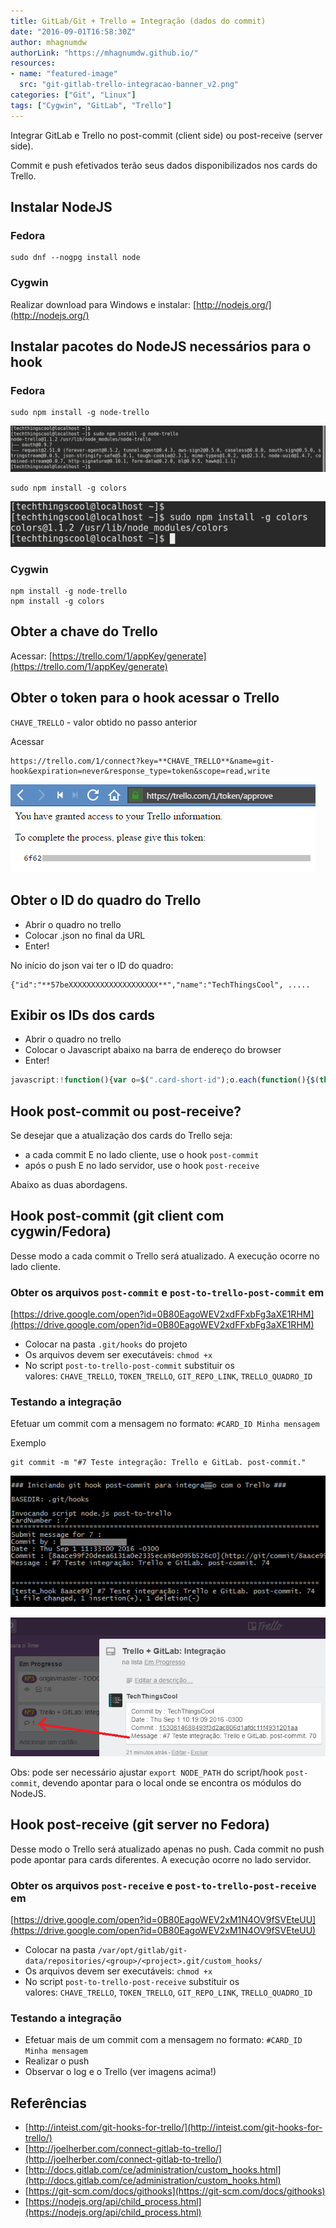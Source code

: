 ```yaml
---
title: GitLab/Git + Trello = Integração (dados do commit)
date: "2016-09-01T16:58:30Z"
author: mhagnumdw
authorLink: "https://mhagnumdw.github.io/"
resources:
- name: "featured-image"
  src: "git-gitlab-trello-integracao-banner_v2.png"
categories: ["Git", "Linux"]
tags: ["Cygwin", "GitLab", "Trello"]
---
```


Integrar GitLab e Trello no post-commit (client side) ou post-receive (server side).

<!--more-->

Commit e push efetivados terão seus dados disponibilizados nos cards do Trello.

## Instalar NodeJS

### Fedora

```shell
sudo dnf --nogpg install node
```

### Cygwin

Realizar download para Windows e instalar: [http://nodejs.org/](http://nodejs.org/)

## Instalar pacotes do NodeJS necessários para o hook

### Fedora

```shell
sudo npm install -g node-trello
```

![npm install node-trello](gitlabgit-trello-integracao-dados-do-commit-004.png)

```shell
sudo npm install -g colors
```

![npm install colors](gitlabgit-trello-integracao-dados-do-commit-005.png)

### Cygwin

```shell
npm install -g node-trello
npm install -g colors
```

## Obter a chave do Trello

Acessar: [https://trello.com/1/appKey/generate](https://trello.com/1/appKey/generate)

## Obter o token para o hook acessar o Trello

`CHAVE_TRELLO` - valor obtido no passo anterior

Acessar

```text
https://trello.com/1/connect?key=**CHAVE_TRELLO**&name=git-hook&expiration=never&response_type=token&scope=read,write
```

![trello token](gitlabgit-trello-integracao-dados-do-commit-006.png)

## Obter o ID do quadro do Trello

- Abrir o quadro no trello
- Colocar .json no final da URL
- Enter!

No início do json vai ter o ID do quadro:

```text
{"id":"**57beXXXXXXXXXXXXXXXXXXXX**","name":"TechThingsCool", .....
```

## Exibir os IDs dos cards

- Abrir o quadro no trello
- Colocar o Javascript abaixo na barra de endereço do browser
- Enter!

```javascript
javascript:!function(){var o=$(".card-short-id");o.each(function(){$(this).text($(this).text().replace("","").replace("","").replace("N.º ", ""))});o.hasClass("hide")?o.removeClass("hide").css({"font-weight":"normal","font-size":".9em","margin-right":"5px",padding:"2.3px 6px",background:$("body").css("background-color"),"border-radius":"10px",color:"yellow"}):o.addClass("hide")}();
```

## Hook post-commit ou post-receive?

Se desejar que a atualização dos cards do Trello seja:

- a cada commit E no lado cliente, use o hook `post-commit`
- após o push E no lado servidor, use o hook `post-receive`

Abaixo as duas abordagens.

## Hook post-commit (git client com cygwin/Fedora)

Desse modo a cada commit o Trello será atualizado. A execução ocorre no lado cliente.

### Obter os arquivos `post-commit` e `post-to-trello-post-commit` em

[https://drive.google.com/open?id=0B80EagoWEV2xdFFxbFg3aXE1RHM](https://drive.google.com/open?id=0B80EagoWEV2xdFFxbFg3aXE1RHM)

- Colocar na pasta `.git/hooks` do projeto
- Os arquivos devem ser executáveis: `chmod +x`
- No script `post-to-trello-post-commit` substituir os valores: `CHAVE_TRELLO`, `TOKEN_TRELLO`, `GIT_REPO_LINK`, `TRELLO_QUADRO_ID`

### Testando a integração

Efetuar um commit com a mensagem no formato: `#CARD_ID Minha mensagem`

Exemplo

```shell
git commit -m "#7 Teste integração: Trello e GitLab. post-commit."
```

![resultado post-commit](gitlabgit-trello-integracao-dados-do-commit-008.png)

![card trello comentado](gitlabgit-trello-integracao-dados-do-commit-007.png)

Obs: pode ser necessário ajustar `export NODE_PATH` do script/hook `post-commit`, devendo apontar para o local onde se encontra os módulos do NodeJS.

## Hook post-receive (git server no Fedora)

Desse modo o Trello será atualizado apenas no push. Cada commit no push pode apontar para cards diferentes. A execução ocorre no lado servidor.

### Obter os arquivos `post-receive` e `post-to-trello-post-receive` em

[https://drive.google.com/open?id=0B80EagoWEV2xM1N4OV9fSVEteUU](https://drive.google.com/open?id=0B80EagoWEV2xM1N4OV9fSVEteUU)

- Colocar na pasta `/var/opt/gitlab/git-data/repositories/<group>/<project>.git/custom_hooks/`
- Os arquivos devem ser executáveis: `chmod +x`
- No script `post-to-trello-post-receive` substituir os valores: `CHAVE_TRELLO`, `TOKEN_TRELLO`, `GIT_REPO_LINK`, `TRELLO_QUADRO_ID`

### Testando a integração

- Efetuar mais de um commit com a mensagem no formato: `#CARD_ID Minha mensagem`
- Realizar o push
- Observar o log e o Trello (ver imagens acima!)

## Referências

- [http://inteist.com/git-hooks-for-trello/](http://inteist.com/git-hooks-for-trello/)
- [http://joelherber.com/connect-gitlab-to-trello/](http://joelherber.com/connect-gitlab-to-trello/)
- [http://docs.gitlab.com/ce/administration/custom_hooks.html](http://docs.gitlab.com/ce/administration/custom_hooks.html)
- [https://git-scm.com/docs/githooks](https://git-scm.com/docs/githooks)
- [https://nodejs.org/api/child_process.html](https://nodejs.org/api/child_process.html)
